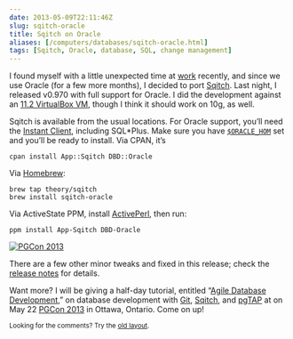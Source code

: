 ```yaml
--- 
date: 2013-05-09T22:11:46Z
slug: sqitch-oracle
title: Sqitch on Oracle
aliases: [/computers/databases/sqitch-oracle.html]
tags: [Sqitch, Oracle, database, SQL, change management]
---
```


<p>I found myself with a little unexpected time at <a href="http:/iovation.com/">work</a> recently, and since we use Oracle (for a few more months), I decided to port <a href="http://sqitch.org/">Sqitch</a>. Last night, I released v0.970 with full support for Oracle. I did the development against an <a href="https://www.oracle.com/technetwork/database/enterprise-edition/databaseappdev-vm-161299.html">11.2 VirtualBox VM</a>, though I think it should work on 10g, as well.</p>

<p>Sqitch is available from the usual locations. For Oracle support, you’ll need the <a href="https://www.oracle.com/technetwork/database/features/instant-client/index-097480.html">Instant Client</a>, including SQL*Plus. Make sure you have <a href="https://www.orafaq.com/wiki/ORACLE_HOME"><code>$ORACLE_HOM</code></a> set and you’ll be ready to install. Via CPAN, it’s</p>

<pre><code>cpan install App::Sqitch DBD::Oracle
</code></pre>

<p>Via <a href="https://brew.sh">Homebrew</a>:</p>

<pre><code>brew tap theory/sqitch
brew install sqitch-oracle
</code></pre>

<p>Via ActiveState PPM, install <a href="https://www.activestate.com/activeperl/downloads">ActivePerl</a>, then run:</p>

<pre><code>ppm install App-Sqitch DBD-Oracle
</code></pre>

<a href="https://www.pgcon.org/2013/"><img class="left" src="https://www.pgcon.org/2013/images/pgcon-220x250.png" alt="PGCon 2013" /></a>

<p>There are a few other minor tweaks and fixed in this release; check the <a href="https://metacpan.org/source/DWHEELER/App-Sqitch-0.970/Changes">release notes</a> for details.</p>

<p>Want more? I will be giving a half-day tutorial, entitled “<a href="https://www.pgcon.org/2013/schedule/events/615.en.html">Agile Database Development</a>,” on database development with <a href="https://git-scm.com/">Git</a>, <a href="http://sqitch.org/">Sqitch</a>, and <a href="https://pgtap.org/">pgTAP</a> at on May 22 <a href="https://www.pgcon.org/2013/">PGCon 2013</a> in Ottawa, Ontario. Come on up!</p>

<p class="past"><small>Looking for the comments? Try the <a rel="nofollow" href="//past.justatheory.com/computers/databases/sqitch-oracle.html">old layout</a>.</small></p>
